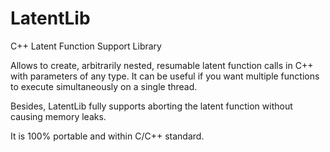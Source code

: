 LatentLib
=========

C++ Latent Function Support Library

Allows to create, arbitrarily nested, resumable latent function calls in C++ with parameters of any type. It can be useful if you want multiple functions to execute simultaneously on a single thread.

Besides, LatentLib fully supports aborting the latent function without causing memory leaks.

It is 100% portable and within C/C++ standard.
